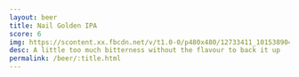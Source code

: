 ```yaml
---
layout: beer
title: Nail Golden IPA
score: 6
img: https://scontent.xx.fbcdn.net/v/t1.0-0/p480x480/12733411_10153890412873745_394127344743781782_n.jpg?oh=7a90fe59eb7c5aa4c3c939037c3ac831&oe=58C64617
desc: A little too much bitterness without the flavour to back it up
permalink: /beer/:title.html
---
```

